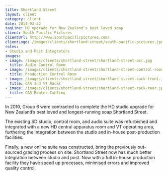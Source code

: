 ```yaml
---
title: Shortland Street
layout: client
category: client
date: 2014-03-22
tagLine: HD upgrade for New Zealand's best loved soap
client: South Pacific Pictures
clientUrl: http://www.southpacificpictures.com/
clientLogo: /images/clients/shortland-street/south-pacific-pictures.jpg
roles:
- Studio and Post Integrators
images:
- image: /images/clients/shortland-street/shortland-street-acr.jpg
  title: Audio Control Room
- image: /images/clients/shortland-street/shortland-street-control-room.jpg
  title: Production Control Room
- image: /images/clients/shortland-street/shortland-street-rack-front.jpg
  title: CAR and VT Racks
- image: /images/clients/shortland-street/shortland-street-rack-rear.jpg
  title: CAR Router Cabling
---
```


In 2010, Group 6 were contracted to complete the HD studio upgrade for New Zealand’s best loved and longest-running soap Shortland Street.

The existing SD studio, control room, and audio suite was refurbished and integrated with a new HD central apparatus room and VT operating area, furthering the integration between the studio and in-house post-production facilities.

Finally, a new online suite was constructed, bring the previously out-sourced grading process on site. Shortland Street now has much better integration between studio and post. Now with a full in-house production facility they have speed up processes, minimised errors and improved quality control.
